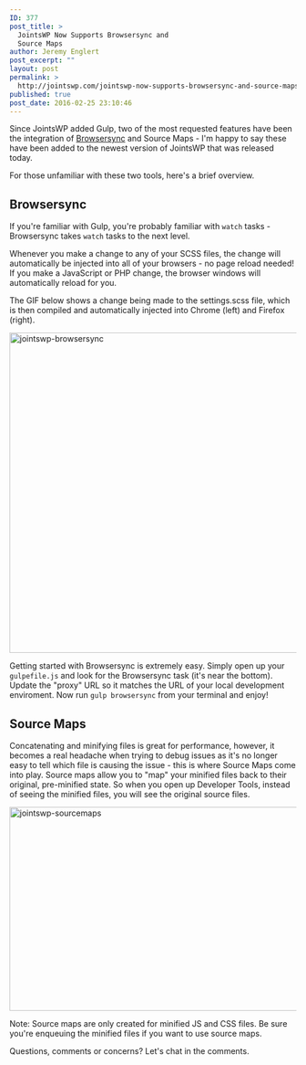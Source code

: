 ```yaml
---
ID: 377
post_title: >
  JointsWP Now Supports Browsersync and
  Source Maps
author: Jeremy Englert
post_excerpt: ""
layout: post
permalink: >
  http://jointswp.com/jointswp-now-supports-browsersync-and-source-maps/
published: true
post_date: 2016-02-25 23:10:46
---
```

Since JointsWP added Gulp, two of the most requested features have been the integration of <a href="https://www.browsersync.io/" target="_blank" rel="noopener">Browsersync</a> and Source Maps - I'm happy to say these have been added to the newest version of JointsWP that was released today.

<!--more-->

For those unfamiliar with these two tools, here's a brief overview.
<h2>Browsersync</h2>
If you're familiar with Gulp, you're probably familiar with <code>watch</code> tasks - Browsersync takes <code>watch</code> tasks to the next level.

Whenever you make a change to any of your SCSS files, the change will automatically be injected into all of your browsers - no page reload needed! If you make a JavaScript or PHP change, the browser windows will automatically reload for you.

The GIF below shows a change being made to the settings.scss file, which is then compiled and automatically injected into Chrome (left) and Firefox (right).

<a href="http://jointswp.com/wp-content/uploads/2016/02/jointswp-browsersync.gif" rel="attachment wp-att-379"><img class="aligncenter size-full wp-image-379" src="http://jointswp.com/wp-content/uploads/2016/02/jointswp-browsersync.gif" alt="jointswp-browsersync" width="1658" height="561" /></a>

Getting started with Browsersync is extremely easy. Simply open up your <code>gulpefile.js</code> and look for the Browsersync task (it's near the bottom). Update the "proxy" URL so it matches the URL of your local development enviroment. Now run <code>gulp browsersync</code> from your terminal and enjoy!
<h2>Source Maps</h2>
Concatenating and minifying files is great for performance, however, it becomes a real headache when trying to debug issues as it's no longer easy to tell which file is causing the issue - this is where Source Maps come into play. Source maps allow you to "map" your minified files back to their original, pre-minified state. So when you open up Developer Tools, instead of seeing the minified files, you will see the original source files.

<a href="http://jointswp.com/wp-content/uploads/2016/02/jointswp-sourcemaps.jpg" rel="attachment wp-att-381"><img class="aligncenter size-full wp-image-381" src="http://jointswp.com/wp-content/uploads/2016/02/jointswp-sourcemaps.jpg" alt="jointswp-sourcemaps" width="964" height="357" /></a>

Note: Source maps are only created for minified JS and CSS files. Be sure you're enqueuing the minified files if you want to use source maps.

Questions, comments or concerns? Let's chat in the comments.
